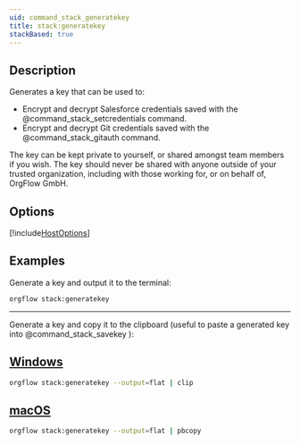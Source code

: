```yaml
---
uid: command_stack_generatekey
title: stack:generatekey
stackBased: true
---
```


## Description

Generates a key that can be used to:

- Encrypt and decrypt Salesforce credentials saved with the @command_stack_setcredentials command.
- Encrypt and decrypt Git credentials saved with the @command_stack_gitauth command.

The key can be kept private to yourself, or shared amongst team members if you wish. The key should never be shared with anyone outside of your trusted organization, including with those working for, or on behalf of, OrgFlow GmbH.

## Options

[!include[HostOptions](partials/host-options.md)]

## Examples

Generate a key and output it to the terminal:

```bash
orgflow stack:generatekey
```

***

Generate a key and copy it to the clipboard (useful to paste a generated key into @command_stack_savekey ):

## [Windows](#tab/win)

```bash
orgflow stack:generatekey --output=flat | clip 
```

## [macOS](#tab/macos)

```bash
orgflow stack:generatekey --output=flat | pbcopy
```
